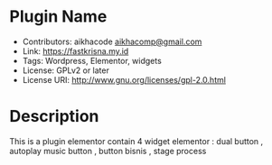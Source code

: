 # Plugin Name
* Contributors: aikhacode <aikhacomp@gmail.com>
* Link: https://fastkrisna.my.id
* Tags: Wordpress, Elementor, widgets
* License: GPLv2 or later
* License URI: http://www.gnu.org/licenses/gpl-2.0.html

# Description
This is a plugin elementor contain 4 widget elementor : dual button , autoplay music button , button bisnis , stage process  



